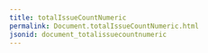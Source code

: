 ```yaml
---
title: totalIssueCountNumeric
permalink: Document.totalIssueCountNumeric.html
jsonid: document_totalissuecountnumeric
---
```


